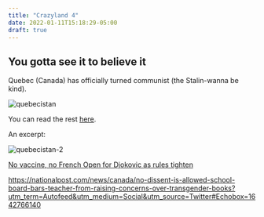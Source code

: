 ```yaml
---
title: "Crazyland 4"
date: 2022-01-11T15:18:29-05:00
draft: true
---
```


## You gotta see it to believe it

Quebec (Canada) has officially turned communist (the Stalin-wanna be kind).

![quebecistan](/images/quebecistan.png)

You can read the rest [here](https://www.thestar.com/news/canada/2022/01/11/quebec-reports-62-deaths-linked-to-covid-19-one-day-after-top-doctors-resignation.html?utm_source=Facebook&utm_medium=SocialMedia&utm_campaign=National&utm_content=quebecpenalty).

An excerpt:

![quebecistan-2](/images/quebecistan-2.png)



[No vaccine, no French Open for Djokovic as rules tighten](https://www.reuters.com/lifestyle/sports/no-vaccine-no-french-open-djokovic-says-french-sports-ministry-2022-01-17/?taid=61e549dccb3ba40001201103&utm_campaign=trueAnthem:+Trending+Content&utm_medium=trueAnthem&utm_source=twitter)


https://nationalpost.com/news/canada/no-dissent-is-allowed-school-board-bars-teacher-from-raising-concerns-over-transgender-books?utm_term=Autofeed&utm_medium=Social&utm_source=Twitter#Echobox=1642766140

